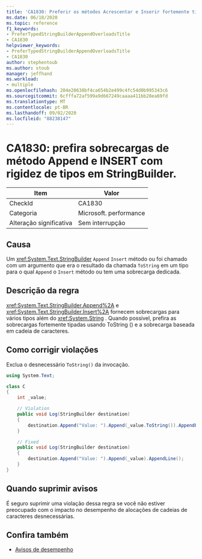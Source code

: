 ```yaml
---
title: 'CA1830: Preferir os métodos Acrescentar e Inserir fortemente tipados provoca uma sobrecarga no StringBuilder'
ms.date: 06/18/2020
ms.topic: reference
f1_keywords:
- PreferTypedStringBuilderAppendOverloadsTitle
- CA1830
helpviewer_keywords:
- PreferTypedStringBuilderAppendOverloadsTitle
- CA1830
author: stephentoub
ms.author: stoub
manager: jeffhand
ms.workload:
- multiple
ms.openlocfilehash: 204e20638bf4ca654b2e499c4fc54d0b995343c6
ms.sourcegitcommit: 6cfffa72af599a9d667249caaaa411bb28ea69fd
ms.translationtype: MT
ms.contentlocale: pt-BR
ms.lasthandoff: 09/02/2020
ms.locfileid: "88238147"
---
```

# <a name="ca1830-prefer-strongly-typed-append-and-insert-method-overloads-on-stringbuilder"></a>CA1830: prefira sobrecargas de método Append e INSERT com rigidez de tipos em StringBuilder.

|Item|Valor|
|-|-|
|CheckId|CA1830|
|Categoria|Microsoft. performance|
|Alteração significativa|Sem interrupção|

## <a name="cause"></a>Causa

Um <xref:System.Text.StringBuilder> `Append` `Insert` método ou foi chamado com um argumento que era o resultado da chamada `ToString` em um tipo para o qual `Append` o `Insert` método ou tem uma sobrecarga dedicada.

## <a name="rule-description"></a>Descrição da regra

<xref:System.Text.StringBuilder.Append%2A> e <xref:System.Text.StringBuilder.Insert%2A> fornecem sobrecargas para vários tipos além do <xref:System.String> .  Quando possível, prefira as sobrecargas fortemente tipadas usando ToString () e a sobrecarga baseada em cadeia de caracteres.

## <a name="how-to-fix-violations"></a>Como corrigir violações

Exclua o desnecessário `ToString()` da invocação.

```csharp
using System.Text;

class C
{
    int _value;

    // Violation
    public void Log(StringBuilder destination)
    {
        destination.Append("Value: ").Append(_value.ToString()).AppendLine();
    }

    // Fixed
    public void Log(StringBuilder destination)
    {
        destination.Append("Value: ").Append(_value).AppendLine();
    }
}
```

## <a name="when-to-suppress-warnings"></a>Quando suprimir avisos

É seguro suprimir uma violação dessa regra se você não estiver preocupado com o impacto no desempenho de alocações de cadeias de caracteres desnecessárias.

## <a name="see-also"></a>Confira também

- [Avisos de desempenho](../code-quality/performance-warnings.md)
